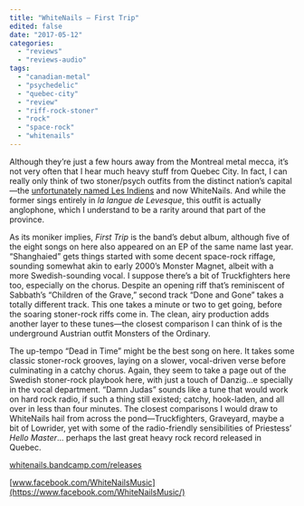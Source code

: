 ```yaml
---
title: "WhiteNails – First Trip"
edited: false
date: "2017-05-12"
categories:
  - "reviews"
  - "reviews-audio"
tags:
  - "canadian-metal"
  - "psychedelic"
  - "quebec-city"
  - "review"
  - "riff-rock-stoner"
  - "rock"
  - "space-rock"
  - "whitenails"
---
```


Although they’re just a few hours away from the Montreal metal mecca, it’s not very often that I hear much heavy stuff from Quebec City. In fact, I can really only think of two stoner/psych outfits from the distinct nation’s capital—the [unfortunately named Les Indiens](https://lesindiens.bandcamp.com/album/shaman-ufo) and now WhiteNails. And while the former sings entirely in _la langue de Levesque_, this outfit is actually anglophone, which I understand to be a rarity around that part of the province.

As its moniker implies, _First Trip_ is the band’s debut album, although five of the eight songs on here also appeared on an EP of the same name last year. “Shanghaied” gets things started with some decent space-rock riffage, sounding somewhat akin to early 2000’s Monster Magnet, albeit with a more Swedish-sounding vocal. I suppose there’s a bit of Truckfighters here too, especially on the chorus. Despite an opening riff that’s reminiscent of Sabbath’s “Children of the Grave,” second track “Done and Gone” takes a totally different track. This one takes a minute or two to get going, before the soaring stoner-rock riffs come in. The clean, airy production adds another layer to these tunes—the closest comparison I can think of is the underground Austrian outfit Monsters of the Ordinary.

The up-tempo “Dead in Time” might be the best song on here. It takes some classic stoner-rock grooves, laying on a slower, vocal-driven verse before culminating in a catchy chorus. Again, they seem to take a page out of the Swedish stoner-rock playbook here, with just a touch of Danzig…e specially in the vocal department. “Damn Judas” sounds like a tune that would work on hard rock radio, if such a thing still existed; catchy, hook-laden, and all over in less than four minutes. The closest comparisons I would draw to WhiteNails hail from across the pond—Truckfighters, Graveyard, maybe a bit of Lowrider, yet with some of the radio-friendly sensibilities of Priestess’ _Hello Master_… perhaps the last great heavy rock record released in Quebec.

[whitenails.bandcamp.com/releases](https://whitenails.bandcamp.com/releases)

[www.facebook.com/WhiteNailsMusic](https://www.facebook.com/WhiteNailsMusic/)
